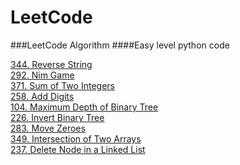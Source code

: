 LeetCode
========

###LeetCode Algorithm
####Easy level
python code  
  
[344. Reverse String](http://nbviewer.jupyter.org/github/tsumy/LeetCode/blob/master/344.%20Reverse%20String.ipynb)  
[292. Nim Game](http://nbviewer.jupyter.org/github/tsumy/LeetCode/blob/master/292.%20Nim%20Game.ipynb)  
[371. Sum of Two Integers](http://nbviewer.jupyter.org/github/tsumy/LeetCode/blob/master/371.%20Sum%20of%20Two%20Integers.ipynb)  
[258. Add Digits](http://nbviewer.jupyter.org/github/tsumy/LeetCode/blob/master/258.%20Add%20Digits.ipynb)  
[104. Maximum Depth of Binary Tree](http://nbviewer.jupyter.org/github/tsumy/LeetCode/blob/master/104.%20Maximum%20Depth%20of%20Binary%20Tree.ipynb)  
[226. Invert Binary Tree](http://nbviewer.jupyter.org/github/tsumy/LeetCode/blob/master/226.%20Invert%20Binary%20Tree.ipynb)  
[283. Move Zeroes](http://nbviewer.jupyter.org/github/tsumy/LeetCode/blob/master/283.%20Move%20Zeroes.ipynb)  
[349. Intersection of Two Arrays](http://nbviewer.jupyter.org/github/tsumy/LeetCode/blob/master/349.%20Intersection%20of%20Two%20Arrays.ipynb)  
[237. Delete Node in a Linked List](http://nbviewer.jupyter.org/github/tsumy/LeetCode/blob/master/237.%20Delete%20Node%20in%20a%20Linked%20List.ipynb)
[](http://nbviewer.jupyter.org/github/tsumy/LeetCode/blob/master/)
[](http://nbviewer.jupyter.org/github/tsumy/LeetCode/blob/master/)
[](http://nbviewer.jupyter.org/github/tsumy/LeetCode/blob/master/)
[](http://nbviewer.jupyter.org/github/tsumy/LeetCode/blob/master/)
[](http://nbviewer.jupyter.org/github/tsumy/LeetCode/blob/master/)
[](http://nbviewer.jupyter.org/github/tsumy/LeetCode/blob/master/)
[](http://nbviewer.jupyter.org/github/tsumy/LeetCode/blob/master/)
[](http://nbviewer.jupyter.org/github/tsumy/LeetCode/blob/master/)
[](http://nbviewer.jupyter.org/github/tsumy/LeetCode/blob/master/)
[](http://nbviewer.jupyter.org/github/tsumy/LeetCode/blob/master/)
[](http://nbviewer.jupyter.org/github/tsumy/LeetCode/blob/master/)